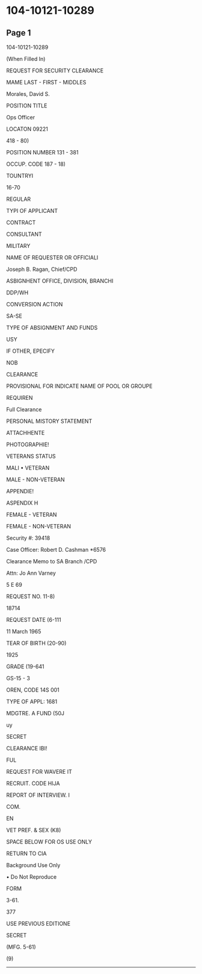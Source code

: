 # 104-10121-10289

## Page 1

104-10121-10289

(When Filled In)

REQUEST FOR SECURITY CLEARANCE

MAME LAST - FIRST - MIDDLES

Morales, David S.

POSITION TITLE

Ops Officer

LOCATON 09221

418 - 80)

POSITION NUMBER 131 - 381

OCCUP. CODE 187 - 18)

TOUNTRYI

16-70

REGULAR

TYPI OF APPLICANT

CONTRACT

CONSULTANT

MILITARY

NAME OF REQUESTER OR OFFICIALI

Joseph B. Ragan, Chief/CPD

ASBIGNHENT OFFICE, DIVISION, BRANCHI

DDP/WH

CONVERSION ACTION

SA-SE

TYPE OF ABSIGNMENT AND FUNDS

USY

IF OTHER, EPECIFY

NOB

CLEARANCE

PROVISIONAL FOR INDICATE NAME OF POOL OR GROUPE

REQUIREN

Full Clearance

PERSONAL MISTORY STATEMENT

ATTACHHENTE

PHOTOGRAPHIE!

VETERANS STATUS

MALI • VETERAN

MALE - NON-VETERAN

APPENDIE!

ASPENDIX H

FEMALE - VETERAN

FEMALE - NON-VETERAN

Security #: 39418

Case Officer: Robert D. Cashman *6576

Clearance Memo to SA Branch /CPD

Attn: Jo Ann Varney

5 E 69

REQUEST NO. 11-8)

18714

REQUEST DATE (6-111

11 March 1965

TEAR OF BIRTH (20-90)

1925

GRADE (19-641

GS-15 - 3

OREN, CODE 14S 001

TYPE OF APPL: 1681

MDGTRE. A FUND (50J

uy

SECRET

CLEARANCE IBI!

FUL

REQUEST FOR WAVERE IT

RECRUIT. CODE HIJA

REPORT OF INTERVIEW. I

COM.

EN

VET PREF. & SEX (K8)

SPACE BELOW FOR OS USE ONLY

RETURN TO CIA

Background Use Only

• Do Not Reproduce

FORM

3-61.

377

USE PREVIOUS EDITIONE

SECRET

(MFG. 5-61)

(9)

---

